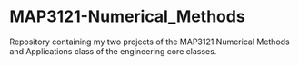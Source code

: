 # MAP3121-Numerical_Methods
Repository containing my two projects of the MAP3121 Numerical Methods and Applications class of the engineering core classes.
